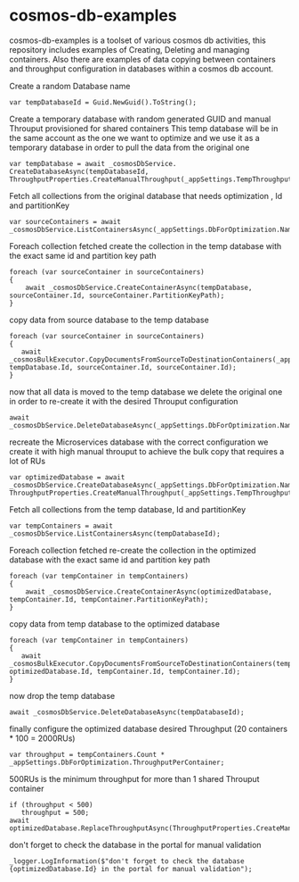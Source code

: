 # cosmos-db-examples
cosmos-db-examples is a toolset of various cosmos db activities, this repository includes examples of Creating, Deleting and managing containers. Also there are examples of data copying between containers and throughput configuration in databases within a cosmos db account.

Create a random Database name
```
var tempDatabaseId = Guid.NewGuid().ToString();
```
Create a temporary database with random generated GUID and manual Throuput provisioned for shared containers
This temp database will be in the same account as the one we want to optimize and we use it as a temporary database
in order to pull the data from the original one
                        
```
var tempDatabase = await _cosmosDbService.
CreateDatabaseAsync(tempDatabaseId, ThroughputProperties.CreateManualThroughput(_appSettings.TempThroughput));
```

Fetch all collections from the original database that needs optimization , Id and partitionKey
```
var sourceContainers = await _cosmosDbService.ListContainersAsync(_appSettings.DbForOptimization.Name);
```

Foreach collection fetched create the collection in the temp database with the exact same id and partition key path
```
foreach (var sourceContainer in sourceContainers)
{
    await _cosmosDbService.CreateContainerAsync(tempDatabase, sourceContainer.Id, sourceContainer.PartitionKeyPath);
}
```

copy data from source database to the temp database
```
foreach (var sourceContainer in sourceContainers)
{
   await _cosmosBulkExecutor.CopyDocumentsFromSourceToDestinationContainers(_appSettings.DbForOptimization.Name, tempDatabase.Id, sourceContainer.Id, sourceContainer.Id);
}
```

now that all data is moved to the temp database we delete the original one in order to re-create it
with the desired Throuput configuration
```
await _cosmosDbService.DeleteDatabaseAsync(_appSettings.DbForOptimization.Name);
```

recreate the Microservices database with the correct configuration
we create it with high manual throuput to achieve the bulk copy that requires a lot of RUs
```
var optimizedDatabase = await _cosmosDbService.CreateDatabaseAsync(_appSettings.DbForOptimization.Name, ThroughputProperties.CreateManualThroughput(_appSettings.TempThroughput));
```

Fetch all collections from the temp database, Id and partitionKey
```
var tempContainers = await _cosmosDbService.ListContainersAsync(tempDatabaseId);
```

Foreach collection fetched re-create the collection in the optimized database with the exact same id and partition key path
```
foreach (var tempContainer in tempContainers)
{
    await _cosmosDbService.CreateContainerAsync(optimizedDatabase, tempContainer.Id, tempContainer.PartitionKeyPath);
}
```

copy data from temp database to the optimized database
```
foreach (var tempContainer in tempContainers)
{
   await _cosmosBulkExecutor.CopyDocumentsFromSourceToDestinationContainers(tempDatabaseId, optimizedDatabase.Id, tempContainer.Id, tempContainer.Id);
}
```

now drop the temp database
```
await _cosmosDbService.DeleteDatabaseAsync(tempDatabaseId);
```

finally configure the optimized database desired Throughput (20 containers * 100 = 2000RUs)
```
var throughput = tempContainers.Count * _appSettings.DbForOptimization.ThroughputPerContainer;
```

500RUs is the minimum throughput for more than 1 shared Throuput container
```
if (throughput < 500)
   throughput = 500;
await optimizedDatabase.ReplaceThroughputAsync(ThroughputProperties.CreateManualThroughput(throughput));
```

don't forget to check the database in the portal for manual validation
```
_logger.LogInformation($"don't forget to check the database {optimizedDatabase.Id} in the portal for manual validation");
```
